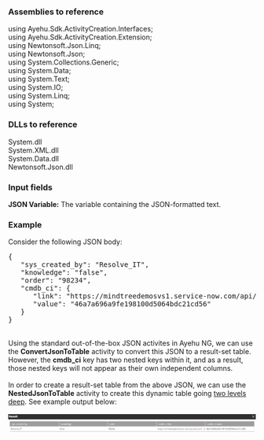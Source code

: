 ### Assemblies to reference

using Ayehu.Sdk.ActivityCreation.Interfaces;<br>
using Ayehu.Sdk.ActivityCreation.Extension;<br>
using Newtonsoft.Json.Linq;<br>
using Newtonsoft.Json;<br>
using System.Collections.Generic;<br>
using System.Data;<br>
using System.Text;<br>
using System.IO;<br>
using System.Linq;<br>
using System;<br>

### DLLs to reference

System.dll<br>
System.XML.dll<br>
System.Data.dll<br>
Newtonsoft.Json.dll<br>

### Input fields

<b>JSON Variable:</b> The variable containing the JSON-formatted text.

### Example

Consider the following JSON body:
<br>
<pre>{
   "sys_created_by": "Resolve_IT",
   "knowledge": "false",
   "order": "98234",
   "cmdb_ci": {
      "link": "https://mindtreedemosvs1.service-now.com/api/now/table/cmdb_ci/46a7a696a9fe198100d5064bdc21cd56",
      "value": "46a7a696a9fe198100d5064bdc21cd56"
   }
}</pre>
<br>
Using the standard out-of-the-box JSON activites in Ayehu NG, we can use the <b>ConvertJsonToTable</b> activity to convert this JSON to a result-set table.  However, the <b>cmdb_ci</b> key has two nested keys within it, and as a result, those nested keys will not appear as their own independent columns.
<br><br>
In order to create a result-set table from the above JSON, we can use the <b>NestedJsonToTable</b> activity to create this dynamic table going <u>two levels deep</u>.  See example output below:
<br><br>
<img src="https://raw.githubusercontent.com/Ayehu/custom-activities/master/NestedJsonToTable/screenshots/output_example_1.png">
